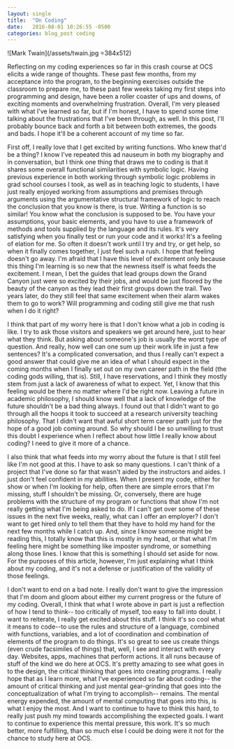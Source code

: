 ```yaml
---
layout: single
title:  "On Coding"
date:   2016-08-01 10:26:55 -0500
categories: blog_post coding
---
```


![Mark Twain](/assets/twain.jpg =384x512)

Reflecting on my coding experiences so far in this crash course at OCS elicits a wide range of thoughts. These past few months, from my acceptance into the program, to the beginning exercises outside the classroom to prepare me, to these past few weeks taking my first steps into programming and design, have been a roller coaster of ups and downs, of exciting moments and overwhelming frustration. Overall, I'm very pleased with what I've learned so far, but if I'm honest, I have to spend some time talking about the frustrations that I've been through, as well. In this post, I'll probably bounce back and forth a bit between both extremes, the goods and bads. I hope it'll be a coherent account of my time so far.

First off, I really love that I get excited by writing functions. Who knew that'd be a thing? I know I've repeated this ad nauseum in both my biography and in conversation, but I think one thing that draws me to coding is that it shares some overall functional similarities with symbolic logic. Having previous experience in both working through symbolic logic problems in grad school courses I took, as well as in teaching logic to students, I have just really enjoyed working from assumptions and premises through arguments using the argumentative structural framework of logic to reach the conclusion that you know is there, is true. Writing a function is so similar! You know what the conclusion is supposed to be. You have your assumptions, your basic elements, and you have to use a framework of methods and tools supplied by the language and its rules. It's very satisfying when you finally test or run your code and it works! It's a feeling of elation for me. So often it doesn't work until I try and try, or get help, so when it finally comes together, I just feel such a rush. I hope that feeling doesn't go away. I'm afraid that I have this level of excitement only because this thing I'm learning is so new that the newness itself is what feeds the excitement. I mean, I bet the guides that lead groups down the Grand Canyon just were so excited by their jobs, and would be just floored by the beauty of the canyon as they lead their first groups down the trail. Two years later, do they still feel that same excitement when their alarm wakes them to go to work? Will programming and coding still give me that rush when I do it right?

I think that part of my worry here is that I don't know what a job in coding is like. I try to ask those visitors and speakers we get around here, just to hear what they think. But asking about someone's job is usually the worst type of question. And really, how well can one sum up their work life in just a few sentences? It's a complicated conversation, and thus I really can't expect a good answer that could give me an idea of what I should expect in the coming months when I finally set out on my own career path in the field (the coding gods willing, that is). Still, I have reservations, and I think they mostly stem from just a lack of awareness of what to expect. Yet, I know that this feeling would be there no matter where I'd be right now. Leaving a future in academic philosophy, I should know well that a lack of knowledge of the future shouldn't be a bad thing always. I found out that I didn't want to go through all the hoops it took to succeed at a research university teaching philosophy. That I didn't want that awful short term career path just for the hope of a good job coming around. So why should I be so unwilling to trust this doubt I experience when I reflect about how little I really know about coding? I need to give it more of a chance.

I also think that what feeds into my worry about the future is that I still feel like I'm not good at this. I have to ask so many questions. I can't think of a project that I've done so far that wasn't aided by the instructors and aides. I just don't feel confident in my abilities. When I present my code, either for show or when I'm looking for help, often there are simple errors that I'm missing, stuff I shouldn't be missing. Or, conversely, there are huge problems with the structure of my program or functions that show I'm not really getting what I'm being asked to do. If I can't get over some of these issues in the next five weeks, really, what can I offer an employer? I don't want to get hired only to tell them that they have to hold my hand for the next few months while I catch up. And, since I know someone might be reading this, I totally know that this is mostly in my head, or that what I'm feeling here might be something like imposter syndrome, or something along those lines. I know that this is something I should set aside for now. For the purposes of this article, however, I'm just explaining what I think about my coding, and it's not a defense or justification of the validity of those feelings.

I don't want to end on a bad note. I really don't want to give the impression that I'm doom and gloom about either my current progress or the future of my coding. Overall, I think that what I wrote above in part is just a reflection of how I tend to think-- too critically of myself, too easy to fall into doubt. I want to reiterate, I really get excited about this stuff. I think it's so cool what it means to code--to use the rules and structure of a language, combined with functions, variables, and a lot of coordination and combination of elements of the program to do things. It's so great to see us create things (even crude facsimiles of things) that, well, I see and interact with every day. Websites, apps, machines that perform actions. It all runs because of stuff of the kind we do here at OCS. It's pretty amazing to see what goes in to the design, the critical thinking that goes into creating programs. I really hope that as I learn more, what I've experienced so far about coding-- the amount of critical thinking and just mental gear-grinding that goes into the conceptualization of what I'm trying to accomplish-- remains. The mental energy expended, the amount of mental computing that goes into this, is what I enjoy the most. And I want to continue to have to think this hard, to really just push my mind towards accomplishing the expected goals. I want to continue to experience this mental pressure, this work. It's so much better, more fulfilling, than so much else I could be doing were it not for the chance to study here at OCS.